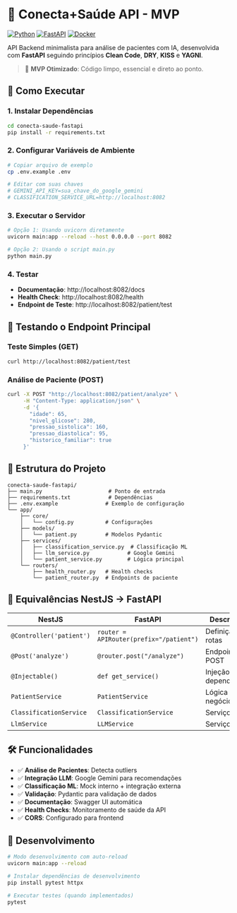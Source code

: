 # 🏥 Conecta+Saúde API - MVP

[![Python](https://img.shields.io/badge/Python-3.11+-blue.svg)](https://python.org)
[![FastAPI](https://img.shields.io/badge/FastAPI-0.108+-green.svg)](https://fastapi.tiangolo.com)
[![Docker](https://img.shields.io/badge/Docker-Ready-blue.svg)](https://docker.com)

API Backend minimalista para análise de pacientes com IA, desenvolvida com **FastAPI** seguindo princípios **Clean Code**, **DRY**, **KISS** e **YAGNI**.

> 🎯 **MVP Otimizado**: Código limpo, essencial e direto ao ponto.

## 🚀 Como Executar

### 1. Instalar Dependências
```bash
cd conecta-saude-fastapi
pip install -r requirements.txt
```

### 2. Configurar Variáveis de Ambiente
```bash
# Copiar arquivo de exemplo
cp .env.example .env

# Editar com suas chaves
# GEMINI_API_KEY=sua_chave_do_google_gemini
# CLASSIFICATION_SERVICE_URL=http://localhost:8082
```

### 3. Executar o Servidor
```bash
# Opção 1: Usando uvicorn diretamente
uvicorn main:app --reload --host 0.0.0.0 --port 8082

# Opção 2: Usando o script main.py
python main.py
```

### 4. Testar
- **Documentação**: http://localhost:8082/docs
- **Health Check**: http://localhost:8082/health
- **Endpoint de Teste**: http://localhost:8082/patient/test

## 🧪 Testando o Endpoint Principal

### Teste Simples (GET)
```bash
curl http://localhost:8082/patient/test
```

### Análise de Paciente (POST)
```bash
curl -X POST "http://localhost:8082/patient/analyze" \
     -H "Content-Type: application/json" \
     -d '{
       "idade": 65,
       "nivel_glicose": 280,
       "pressao_sistolica": 160,
       "pressao_diastolica": 95,
       "historico_familiar": true
     }'
```

## 📁 Estrutura do Projeto

```
conecta-saude-fastapi/
├── main.py                     # Ponto de entrada
├── requirements.txt            # Dependências
├── .env.example               # Exemplo de configuração
└── app/
    ├── core/
    │   └── config.py          # Configurações
    ├── models/
    │   └── patient.py         # Modelos Pydantic
    ├── services/
    │   ├── classification_service.py  # Classificação ML
    │   ├── llm_service.py            # Google Gemini
    │   └── patient_service.py        # Lógica principal
    └── routers/
        ├── health_router.py   # Health checks
        └── patient_router.py  # Endpoints de paciente
```

## 🔄 Equivalências NestJS → FastAPI

| NestJS | FastAPI | Descrição |
|--------|---------|----------|
| `@Controller('patient')` | `router = APIRouter(prefix="/patient")` | Definição de rotas |
| `@Post('analyze')` | `@router.post("/analyze")` | Endpoint POST |
| `@Injectable()` | `def get_service()` | Injeção de dependência |
| `PatientService` | `PatientService` | Lógica de negócio |
| `ClassificationService` | `ClassificationService` | Serviço ML |
| `LlmService` | `LLMService` | Serviço LLM |

## 🛠️ Funcionalidades

- ✅ **Análise de Pacientes**: Detecta outliers
- ✅ **Integração LLM**: Google Gemini para recomendações
- ✅ **Classificação ML**: Mock interno + integração externa
- ✅ **Validação**: Pydantic para validação de dados
- ✅ **Documentação**: Swagger UI automática
- ✅ **Health Checks**: Monitoramento de saúde da API
- ✅ **CORS**: Configurado para frontend

## 🔧 Desenvolvimento

```bash
# Modo desenvolvimento com auto-reload
uvicorn main:app --reload

# Instalar dependências de desenvolvimento
pip install pytest httpx

# Executar testes (quando implementados)
pytest
```